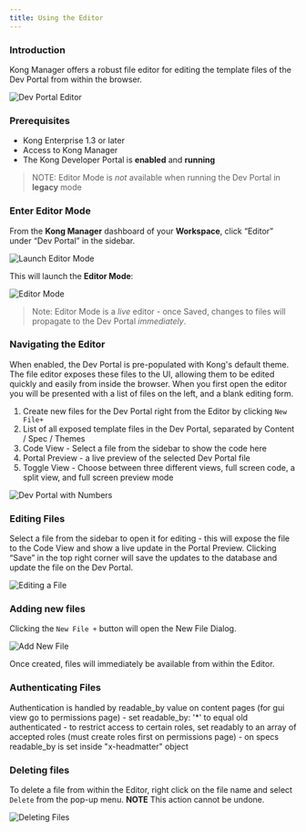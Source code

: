 ```yaml
---
title: Using the Editor
---
```


### Introduction

Kong Manager offers a robust file editor for editing the template files of the Dev Portal from within the browser. 

![Dev Portal Editor](https://doc-assets.konghq.com/1.3/dev-portal/editor/devportal-editor-homepage.png)

### Prerequisites

* Kong Enterprise 1.3 or later
* Access to Kong Manager
* The Kong Developer Portal is **enabled** and **running**

>NOTE: Editor Mode is *not* available when running the Dev Portal in **legacy** mode

### Enter Editor Mode

From the **Kong Manager** dashboard of your **Workspace**, click “Editor” under “Dev Portal” in the sidebar.

![Launch Editor Mode](https://doc-assets.konghq.com/1.3/dev-portal/editor/devportal-editor-sidebar-button.png)


This will launch the **Editor Mode**:

![Editor Mode](https://doc-assets.konghq.com/1.3/dev-portal/editor/devportal-editor-mode-launch.png)


>Note: Editor Mode is a *live* editor - once Saved, changes to files will propagate to the Dev Portal *immediately*. 


### Navigating the Editor

When enabled, the Dev Portal is pre-populated with Kong's default theme. The file editor exposes these files to the UI, allowing them to be edited quickly and easily from inside the browser. When you first open the editor you will be presented with a list of files on the left, and a blank editing form. 

1. Create new files for the Dev Portal right from the Editor by clicking `New File+`
2. List of all exposed template files in the Dev Portal, separated by Content / Spec / Themes
3. Code View - Select a file from the sidebar to show the code here
4. Portal Preview - a live preview of the selected Dev Portal file
5. Toggle View - Choose between three different views, full screen code, a split view, and full screen preview mode

![Dev Portal with Numbers](https://doc-assets.konghq.com/1.3/dev-portal/editor/devportal-editor-numbers.png)

### Editing Files

Select a file from the sidebar to open it for editing - this will expose the file to the Code View and show a live update in the Portal Preview. Clicking “Save” in the top right corner will save the updates to the database and update the file on the Dev Portal.

![Editing a File](https://doc-assets.konghq.com/1.3/dev-portal/editor/devportal-editor-edit-file.png)



### Adding new files

Clicking the `New File +` button will open the New File Dialog.

![Add New File](https://doc-assets.konghq.com/1.3/dev-portal/editor/devportal-editor-new-file.png)

Once created, files will immediately be available from within the Editor.


### Authenticating Files

Authentication is handled by readable_by value on content pages (for gui view go to permissions page)
    - set readable_by: '*' to equal old authenticated
    - to restrict access to certain roles, set readably to an array of accepted roles (must create roles first on permissions page)
    - on specs readable_by is set inside "x-headmatter" object


### Deleting files

To delete a file from within the Editor, right click on the file name and select `Delete` from the pop-up menu. 
**NOTE** This action cannot be undone.

![Deleting Files](https://doc-assets.konghq.com/1.3/dev-portal/editor/devportal-editor-delete-file.png)